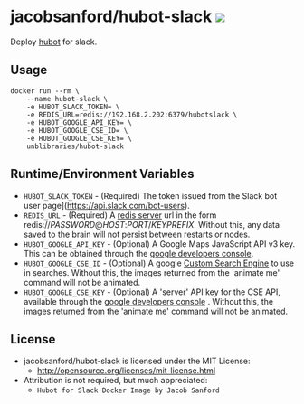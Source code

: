 # jacobsanford/hubot-slack [![](https://images.microbadger.com/badges/image/jacobsanford/hubot-slack:latest.svg)](http://microbadger.com/images/jacobsanford/hubot-slack:latest "Get your own image badge on microbadger.com")
Deploy [hubot](https://hubot.github.com/) for slack.

## Usage
```
docker run --rm \
    --name hubot-slack \
    -e HUBOT_SLACK_TOKEN= \
    -e REDIS_URL=redis://192.168.2.202:6379/hubotslack \
    -e HUBOT_GOOGLE_API_KEY= \
    -e HUBOT_GOOGLE_CSE_ID= \
    -e HUBOT_GOOGLE_CSE_KEY= \
    unblibraries/hubot-slack
```

## Runtime/Environment Variables
* `HUBOT_SLACK_TOKEN` - (Required) The token issued from the Slack bot user page](https://api.slack.com/bot-users).
* `REDIS_URL` - (Required) A [redis server](http://redis.io/) url in the form redis://*PASSWORD*@*HOST*:*PORT*/*KEYPREFIX*. Without this, any data saved to the brain will not persist between restarts or nodes.
* `HUBOT_GOOGLE_API_KEY` - (Optional) A Google Maps JavaScript API v3 key. This can be obtained through the [google developers console](http://stackoverflow.com/questions/22294128/how-can-i-get-google-map-api-v3-key).
* `HUBOT_GOOGLE_CSE_ID` - (Optional) A google [Custom Search Engine](https://cse.google.com/cse/all) to use in searches. Without this, the images returned from the 'animate me' command will not be animated.
* `HUBOT_GOOGLE_CSE_KEY` - (Optional) A 'server' API key for the CSE API, available through the [google developers console](https://console.developers.google.com/project/hubotlibsystems) . Without this, the images returned from the 'animate me' command will not be animated.

## License
- jacobsanford/hubot-slack is licensed under the MIT License:
  - http://opensource.org/licenses/mit-license.html
- Attribution is not required, but much appreciated:
  - `Hubot for Slack Docker Image by Jacob Sanford`
